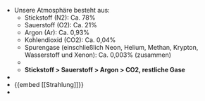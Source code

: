 - Unsere Atmosphäre besteht aus:
	- Stickstoff (N2): Ca. 78%
	- Sauerstoff (O2): Ca. 21%
	- Argon (Ar): Ca. 0,93%
	- Kohlendioxid (CO2): Ca. 0,04%
	- Spurengase (einschließlich Neon, Helium, Methan, Krypton, Wasserstoff und Xenon): Ca. 0,003% (zusammen)
	-
	- **Stickstoff > Sauerstoff > Argon > CO2, restliche Gase**
-
- {{embed [[Strahlung]]}}
-